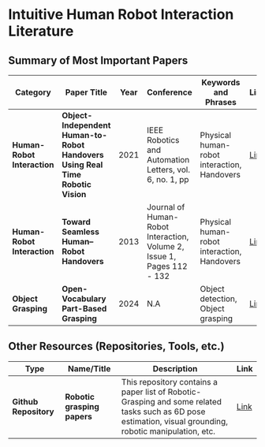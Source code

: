 # Intuitive Human Robot Interaction Literature 

## Summary of Most Important Papers

| Category | Paper Title | Year | Conference | Keywords and Phrases | Link |
|----------|-------------|------|------------|----------------------|------|
| **Human-Robot Interaction** | **Object-Independent Human-to-Robot Handovers Using Real Time Robotic Vision** | 2021 | IEEE Robotics and Automation Letters, vol. 6, no. 1, pp | Physical human-robot interaction, Handovers | [Link](https://ieeexplore.ieee.org/stamp/stamp.jsp?tp=&arnumber=9206048) |
| **Human-Robot Interaction** | **Toward Seamless Human–Robot Handovers** | 2013 | Journal of Human-Robot Interaction, Volume 2, Issue 1, Pages 112 - 132 | Physical human-robot interaction, Handovers | [Link]([https://ieeexplore.ieee.org/stamp/stamp.jsp?tp=&arnumber=9206048](https://dl.acm.org/doi/pdf/10.5898/JHRI.2.1.Strabala)) |
| **Object Grasping** | **Open-Vocabulary Part-Based Grasping** | 2024 | N.A | Object detection, Object grasping | [Link](https://arxiv.org/pdf/2406.05951) |

## Other Resources (Repositories, Tools, etc.)
| Type | Name/Title | Description| Link |
|----------|-------------|----------------------------|------|
| **Github Repository** | **Robotic grasping papers** | This repository contains a paper list of Robotic-Grasping and some related tasks such as 6D pose estimation, visual grounding, robotic manipulation, etc. | [Link](https://github.com/rhett-chen/Robotic-grasping-papers) |
